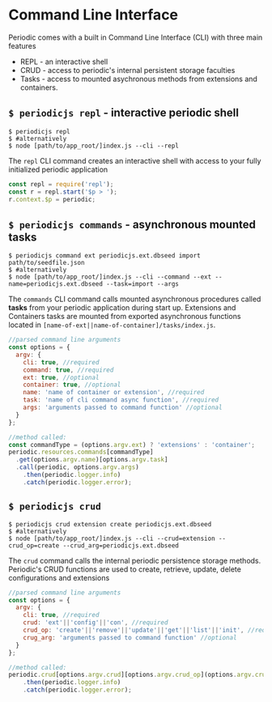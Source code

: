 # Command Line Interface

Periodic comes with a built in Command Line Interface (CLI) with three main features
* REPL - an interactive shell
* CRUD - access to periodic's internal persistent storage faculties
* Tasks - access to mounted asychronous methods from extensions and containers.

## `$ periodicjs repl` - interactive periodic shell

```console
$ periodicjs repl
$ #alternatively 
$ node [path/to/app_root/]index.js --cli --repl 
```

The `repl` CLI command creates an interactive shell with access to your fully initialized periodic application

```javascript
const repl = require('repl');
const r = repl.start('$p > ');
r.context.$p = periodic;
```

## `$ periodicjs commands` - asynchronous mounted tasks

```console
$ periodicjs command ext periodicjs.ext.dbseed import path/to/seedfile.json
$ #alternatively 
$ node [path/to/app_root/]index.js --cli --command --ext --name=periodicjs.ext.dbseed --task=import --args 
```

The `commands` CLI command calls mounted asynchronous procedures called **tasks** from your periodic application during start up. Extensions and Containers tasks are mounted from exported asynchronous functions located in `[name-of-ext||name-of-container]/tasks/index.js`.

```javascript
//parsed command line arguments 
const options = {
  argv: {
    cli: true, //required
    command: true, //required
    ext: true, //optional
    container: true, //optional
    name: 'name of container or extension', //required
    task: 'name of cli command async function', //required
    args: 'arguments passed to command function' //optional
  }
};

//method called:
const commandType = (options.argv.ext) ? 'extensions' : 'container';
periodic.resources.commands[commandType]
  .get(options.argv.name)[options.argv.task]
  .call(periodic, options.argv.args)
    .then(periodic.logger.info)
    .catch(periodic.logger.error);
```

## `$ periodicjs crud`

```console
$ periodicjs crud extension create periodicjs.ext.dbseed
$ #alternatively 
$ node [path/to/app_root/]index.js --cli --crud=extension --crud_op=create --crud_arg=periodicjs.ext.dbseed 
```

The `crud` command calls the internal periodic persistence storage methods. Periodic's CRUD functions are used to create, retrieve, update, delete configurations and extensions

```javascript
//parsed command line arguments 
const options = {
  argv: {
    cli: true, //required
    crud: 'ext'||'config'||'con', //required
    crud_op: 'create'||'remove'||'update'||'get'||'list'||'init', //required
    crug_arg: 'arguments passed to command function' //optional
  }
};

//method called:
periodic.crud[options.argv.crud][options.argv.crud_op](options.argv.crud_arg)
    .then(periodic.logger.info)
    .catch(periodic.logger.error);
```

